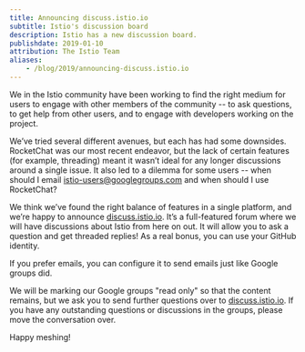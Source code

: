```yaml
---
title: Announcing discuss.istio.io
subtitle: Istio's discussion board
description: Istio has a new discussion board.
publishdate: 2019-01-10
attribution: The Istio Team
aliases:
    - /blog/2019/announcing-discuss.istio.io
---
```


We in the Istio community have been working to find the right medium for users to engage with other members of the community -- to ask questions,
to get help from other users, and to engage with developers working on the project.

We’ve tried several different avenues, but each has had some downsides. RocketChat was our most recent endeavor, but the lack of certain
features (for example, threading) meant it wasn’t ideal for any longer discussions around a single issue. It also led to a dilemma for
some users -- when should I email istio-users@googlegroups.com and when should I use RocketChat?

We think we’ve found the right balance of features in a single platform, and we’re happy to announce
[discuss.istio.io](https://discuss.istio.io). It’s a full-featured forum where we will have discussions about Istio from here on out.
It will allow you to ask a question and get threaded replies! As a real bonus, you can use your GitHub identity.

If you prefer emails, you can configure it to send emails just like Google groups did.

We will be marking our Google groups "read only" so that the content remains, but we ask you to send further questions over to
[discuss.istio.io](https://discuss.istio.io). If you have any outstanding questions or discussions in the groups, please move the conversation over.

Happy meshing!
